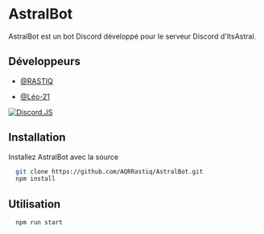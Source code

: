 # AstralBot

AstralBot est un bot Discord développé pour le serveur Discord d'ItsAstral.
## Développeurs

- [@RASTIQ](https://www.github.com/AQRRastiq)

- [@Léo-21](https://www.github.com/LeoPasTechMaker)


[![Discord.JS](https://img.shields.io/badge/Outil%20utilis%C3%A9-Discord.JS-brightgreen)](https://discord.js.org)
## Installation

Installez AstralBot avec la source

```bash
  git clone https://github.com/AQRRastiq/AstralBot.git
  npm install
```

## Utilisation

```bash
  npm run start
```
